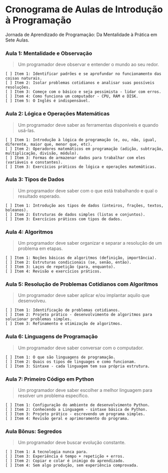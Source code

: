 # Cronograma de Aulas de Introdução à Programação
Jornada de Aprendizado de Programação: Da Mentalidade à Prática em Sete Aulas.

### Aula 1: Mentalidade e Observação

> Um programador deve observar e entender o mundo ao seu redor.

    [ ] Item 1: Identificar padrões e se aprofundar no funcionamento das coisas naturais.
    [ ] Item 2: Isolar problemas cotidianos e analisar suas possíveis resoluções.
    [ ] Item 3: Começe com o básico e seja pessimista - lidar com erros.
    [ ] Item 4: Como funciona um computador - CPU, RAM e DISK.
    [ ] Item 5: O Inglês é indispensável.

### Aula 2: Lógica e Operações Matemáticas

> Um programador deve saber as ferramentas disponíveis e quando usá-las.

    [ ] Item 1: Introdução à lógica de programação (e, ou, não, igual, diferente, maior que, menor que, etc).
    [ ] Item 2: Operadores matemáticos em programação (adição, subtração, multiplicação, divisão, módulo).
    [ ] Item 3: Formas de armazenar dados para trabalhar com eles (variáveis e constantes).
    [ ] Item 3: Exercícios práticos de lógica e operações matemáticas.

### Aula 3: Tipos de Dados

> Um programador deve saber com o que está trabalhando e qual o resultado esperado.

    [ ] Item 1: Introdução aos tipos de dados (inteiros, frações, textos, boleanos).
    [ ] Item 2: Estruturas de dados simples (listas e conjuntos).
    [ ] Item 3: Exercícios práticos com tipos de dados.

### Aula 4: Algoritmos

> Um programador deve saber organizar e separar a resolução de um problema em etapas.

    [ ] Item 1: Noções básicas de algoritmos (definição, importância).
    [ ] Item 2: Estruturas condicionais (se, senão, então).
    [ ] Item 3: Laços de repetição (para, enquanto).
    [ ] Item 4: Revisão e exercícios práticos.

### Aula 5: Resolução de Problemas Cotidianos com Algoritmos

> Um programador deve saber aplicar e/ou implantar aquilo que desenvolveu.

    [ ] Item 1: Identificação de problemas cotidianos.
    [ ] Item 2: Projeto prático - desenvolvimento de algoritmos para solucionar problemas simples.
    [ ] Item 3: Refinamento e otimização de algoritmos.

### Aula 6: Linguagens de Programação

> Um programador deve saber conversar com o computador.

    [ ] Item 1: O que são linguagens de programação.
    [ ] Item 2: Quais os tipos de linguages e como funcionam.
    [ ] Item 3: Sintaxe - cada linguagem tem sua própria estrutura.

### Aula 7: Primeiro Código em Python

> Um programador deve saber escolher a melhor linguagem para resolver um problema específico.

    [ ] Item 1: Configuração do ambiente de desenvolvimento Python.
    [ ] Item 2: Conhecendo a Linguagem - sintaxe básica de Python.
    [ ] Item 3: Projeto prático - escrevendo um programa simples.
    [ ] Item 4: Revisão geral e aprimoramento do programa.

### Aula Bônus: Segredos

> Um programador deve buscar evolução constante.

    [ ] Item 1: A tecnologia nunca para.
    [ ] Item 3: Experiência é tempo + repetição + erros.
    [ ] Item 2: Copiar e colar é inimigo do aprendizado.
    [ ] Item 4: Sem algo produção, sem experiência comprovada.
